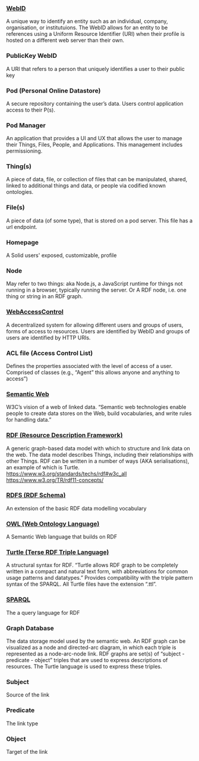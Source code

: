 ### [WebID](https://www.w3.org/wiki/WebID)
A unique way to identify an entity such as an individual, company, organisation, or institutuions. The WebID allows for an entity to be references using a Uniform Resource Identifier (URI) when their profile is hosted on a different web server than their own. 

### PublicKey WebID
A URI that refers to a person that uniquely identifies a user to their public key

### Pod (Personal Online Datastore)
A secure repository containing the user’s data. Users control application access to their P(s).

### Pod Manager
An application that provides a UI and UX that allows the user to manage their Things, Files, People, and Applications. This management includes permissioning.

### Thing(s)
A piece of data, file, or collection of files that can be manipulated, shared, linked to additional things and data, or people via codified known ontologies.

### File(s)
A piece of data (of some type), that is stored on a pod server. This file has a url endpoint. 

### Homepage
A Solid users' exposed, customizable, profile

### Node
May refer to two things:
aka Node.js, a JavaScript runtime for things not running in a browser, typically running the server.
Or A RDF node, i.e. one thing or string in an RDF graph.

### [WebAccessControl](https://www.w3.org/wiki/WebAccessControl#Resources_covered_by_the_ACL)
A decentralized system for allowing different users and groups of users, forms of access to resources. Users are identified by WebID and groups of users are identified by HTTP URIs.  


### ACL file (Access Control List)
Defines the properties associated with the level of access of a user. Comprised of classes (e.g., “Agent” this allows anyone and anything to access”)

### [Semantic Web](https://www.w3.org/standards/semanticweb/)
W3C’s vision of a web of linked data. “Semantic web technologies enable people to create data stores on the Web, build vocabularies, and write rules for handling data.”


### [RDF (Resource Description Framework)](https://www.w3.org/RDF/)
A generic graph-based data model with which to structure and link data on the web. The data model describes Things, including their relationships with other Things. RDF can be written in a number of ways (AKA serialisations), an example of which is Turtle. 
https://www.w3.org/standards/techs/rdf#w3c_all
https://www.w3.org/TR/rdf11-concepts/


### [RDFS (RDF Schema)](https://www.w3.org/TR/2014/REC-rdf-schema-20140225/)
An extension of the basic RDF data modelling vocabulary

### [OWL (Web Ontology Language)](https://www.w3.org/2001/sw/wiki/OWL)
A Semantic Web language that builds on RDF

### [Turtle (Terse RDF Triple Language)](https://www.w3.org/TR/2014/REC-turtle-20140225/)
A structural syntax for RDF. “Turtle allows RDF graph to be completely written in a compact and natural text form, with abbreviations for common usage patterns and datatypes.” Provides compatibility with the triple pattern syntax of the SPARQL. All Turtle files have the extension “.ttl”. 

### [SPARQL](https://www.w3.org/TR/sparql11-query/)
The a query language for RDF

### Graph Database 
The data storage model used by the semantic web. An RDF graph can be visualized as a node and directed-arc diagram, in which each triple is represented as a node-arc-node link. RDF graphs are set(s) of “subject - predicate - object” triples that are used to express descriptions of resources. The Turtle language is used to express these triples. 

### Subject
Source of the link

### Predicate 
The link type

### Object
Target of the link
